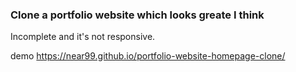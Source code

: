 ### Clone a portfolio website which looks greate I think

Incomplete and it's not responsive.

demo https://near99.github.io/portfolio-website-homepage-clone/
